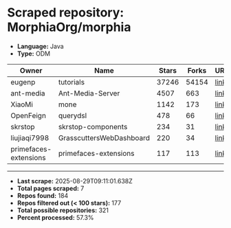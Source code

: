 # Scraped repository: MorphiaOrg/morphia
* **Language:** Java
* **Type:** ODM

| Owner | Name | Stars | Forks | URL |
|---|---|---|---|---|
| eugenp | tutorials | 37246 | 54154 | [link](https://github.com/eugenp/tutorials) |
| ant-media | Ant-Media-Server | 4507 | 663 | [link](https://github.com/ant-media/Ant-Media-Server) |
| XiaoMi | mone | 1142 | 173 | [link](https://github.com/XiaoMi/mone) |
| OpenFeign | querydsl | 478 | 66 | [link](https://github.com/OpenFeign/querydsl) |
| skrstop | skrstop-components | 234 | 31 | [link](https://github.com/skrstop/skrstop-components) |
| liujiaqi7998 | GrasscuttersWebDashboard | 220 | 34 | [link](https://github.com/liujiaqi7998/GrasscuttersWebDashboard) |
| primefaces-extensions | primefaces-extensions | 117 | 113 | [link](https://github.com/primefaces-extensions/primefaces-extensions) |

---
* **Last scrape:** 2025-08-29T09:11:01.638Z
* **Total pages scraped:** 7
* **Repos found:** 184
* **Repos filtered out (< 100 stars):** 177
* **Total possible repositories:** 321
* **Percent processed:** 57.3%
